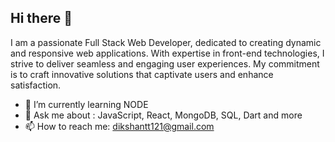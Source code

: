 ## Hi there 👋

I am a passionate Full Stack Web Developer, dedicated to creating dynamic and responsive web applications. With expertise in front-end technologies, I strive to deliver seamless and engaging user experiences. My commitment is to craft innovative solutions that captivate users and enhance satisfaction.

- 🌱 I’m currently learning NODE
- 💬 Ask me about : JavaScript, React, MongoDB, SQL, Dart and more
- 📫 How to reach me: dikshantt121@gmail.com

